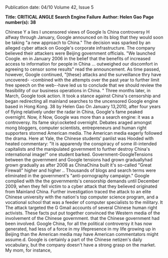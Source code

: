 Publication date: 04/10
Volume 42, Issue 5

**Title: CRITICAL ANGLE Search Engine Failure**
**Author: Helen Gao**
**Page number(s): 38**

Chinese Y a lies I uncensored views of Google Is China controversy 
H
alfway through 
January, Google announced on 
its blog that they would soon 
be taking "a new approach to 
China." The decision was sparked 
by an alleged cyber attack on 
Google's corporate infrastructure. 
The company believed their 
attackers were Beijing government 
officials. 
"We launched Coogle. en in January 
2006 in the belief that the benefits 
of increased access to information for 
people in China ... outweighed our 
discomfort in agreeing to censor some 
results" read the announcement. 
As time passed, however, Google 
continued, "[these} attacks and 
the surveillance thry have uncovered-
-combined with the attempts over the 
past year to further limit free speech on 
the web--have led us to conclude that 
we should review the feasibility of our 
business operations in China. " 
Three months later, in March, 
Google took action. It took a 
stance against China's censorship 
and began redirecting all mainland 
searches to the uncensored 
Google engine based in Hong 
Kong. 
38 
by Helen Gao 
On January 13,2010, after four 
years of flying relatively under 
the radar in China, Google's fame 
peaked overnight. Now, it Now, 
Google was more than a search 
engine: it was a controversy. Its 
fame skyi:ocketed overnight. 
Debates araged amongst mong 
bloggers, computer scientists, 
entrepreneurs and human right 
supporters stormed American 
media. The American media 
eagerly followed the drama. Here 
at Yale, the Chinese students' 
panlist was Hooded with heated 
commentary: "It is apparendy the 
conspiracy of some ill-intended 
capitalists and the manipulated 
government to further destroy 
China's international image!" one 
student barked. 
Government-GoogleTensions 
between the government and 
Google tensions had grown 
graduallyhad grown gradually as 
after 2008 as ChinaChina built 
it's so-called "Great Firewall" 
higher and higher .. Thousands 
of blogs and search terms were 
eliminated in the government's 
"anti-pornography campaign." 
Google complied with the the 
governments's censorship 
demands until December 2009, 
when they fell victim to a 
cyber attack that they believed 
originated from Mainland China. 
Further investigation traced 
the attack to an elite Chinese 
university with the nation's top 
computer science program, and 
a vocational school that was a 
feeder of computer specialists to 
the military. It The attack targeted 
the G Gmail accounts of several 
Chinese human right activists. 
These facts put put together 
convinced the Western media of 
the involvement of the Chinese 
government. 
that the Chinese government 
had been involved. 
Google China, for all the 
political controversy it has now 
generated, had less of a force in 
my lifepresence in my life growing 
up in Beijing than the American 
media may have American 
commentators might assume.d. 
Google is certainly a part of the 
Chinese netizen's daily vocabulary, 
but the company doesn't have a 
strong grasp on the market. 
My mom, for instance,